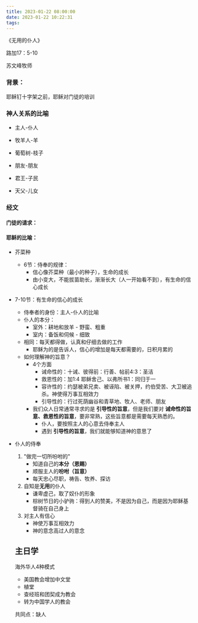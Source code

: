 ```yaml
---
title: 2023-01-22 08:00:00
date: 2023-01-22 10:22:31
tags:
---
```


《无用的仆人》

路加17：5-10

苏文峰牧师

### 背景：

耶稣钉十字架之前，耶稣对门徒的培训

### 神人关系的比喻

- 主人-仆人

- 牧羊人-羊
- 葡萄树-枝子
- 朋友-朋友
- 君王-子民
- 天父-儿女

### 经文

#### 门徒的请求：

#### 耶稣的比喻：

- 芥菜种

  - 6节：侍奉的规律：
    - 信心像芥菜种（最小的种子），生命的成长
    - 由小变大，不能拔苗助长，渐渐长大（人一开始看不到），有生命的信心成长

- 7-10节：有生命的信心的成长

  - 侍奉者的身份：主人-仆人的比喻
  - 仆人的本分：
    - 室外：耕地和放羊 - 野蛮、粗重
    - 室内：备饭和伺候 - 细致
  - 相同：每天都得做，认真和仔细去做的工作
    - 耶稣为的是告诉人，信心的增加是每天都需要的，日积月累的
  - 如何理解神的旨意？
    - 4个方面
      - 诫命性的：十诫、彼得前：行善、帖前4:3：圣洁
      - 救恩性的：加1:4 耶稣舍己、以弗所书1：同归于一
      - 容许性的：约瑟被弟兄卖、被诬陷、被关押，约伯受苦、大卫被追杀。神使得万事互相效力
      - 引导性的：行过死荫幽谷和青草地、牧人、老师、朋友
    - 我们众人日常通常寻求的是  **引导性的旨意**，但是我们要对  **诫命性的旨意、救恩性的旨意**，要非常熟，这些旨意都是需要每天熟悉的。
      - 仆人，要按照主人的心意去侍奉主人
      - 遇到 **引导性的旨意**，我们就能够知道神的意思了

- 仆人的侍奉

  1. "做完一切所吩咐的"
     - 知道自己的**本分（恩赐）**
     - 顺服主人的**吩咐（旨意）**
     - 每天忠心尽职，祷告、牧养、探访
  2. 自知是**无用**的仆人
     - 谦卑虚己，取了奴仆的形象
     - 棕树节日的小驴驹：得到人的赞美，不是因为自己，而是因为耶稣基督骑在自己身上
  3. 对主人有信心
     - 神使万事互相效力
     - 神的意念高过人的意念

  

  ## 主日学

  海外华人4种模式

  - 美国教会增加中文堂
  - 植堂
  - 查经班和团契成为教会
  - 转为中国学人的教会

  共同点：缺人
  
  







